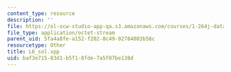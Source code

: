 ```yaml
---
content_type: resource
description: ''
file: https://ol-ocw-studio-app-qa.s3.amazonaws.com/courses/1-264j-database-internet-and-systems-integration-technologies-fall-2013/baf3e71583d1b5f18fde7a5f07be138d_L6_sol.vpp
file_type: application/octet-stream
parent_uid: 5fa4a8fe-a152-f202-8c49-92784003b58c
resourcetype: Other
title: L6_sol.vpp
uid: baf3e715-83d1-b5f1-8fde-7a5f07be138d
---
```

